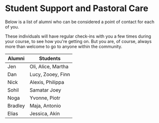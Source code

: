 # Student Support and Pastoral Care
Below is a list of alumni who can be considered a point of contact for each of you.

These individuals will have regular check-ins with you a few times during your course, to see how you're getting on. But you are, of course, always more than welcome to go to anyone within the community.

| Alumni | Students |
| --- | --- |
| Jen | Oli, Alice, Martha |
| Dan | Lucy, Zooey, Finn |
| Nick | Alexis, Philippa |
| Sohil | Samatar Joey |
| Noga | Yvonne, Piotr |
| Bradley | Maja, Antonio |
| Elias | Jessica, Akin |
